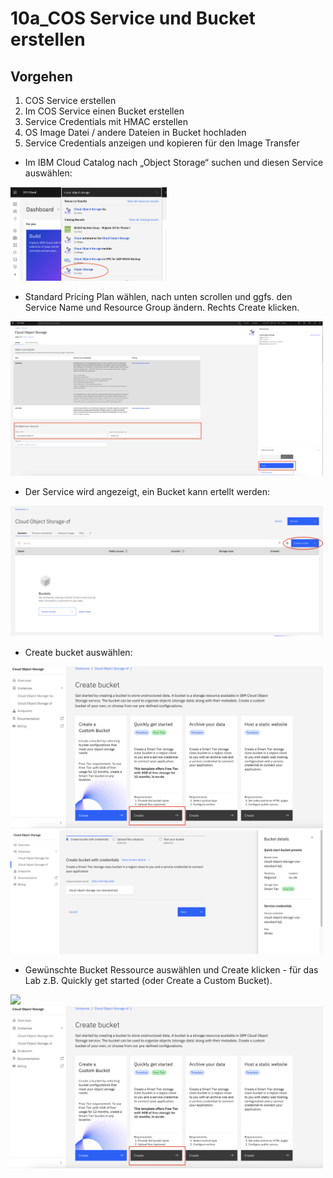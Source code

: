 # 10a_COS Service und Bucket erstellen

## Vorgehen
1. COS Service erstellen
2. Im COS Service einen Bucket erstellen
3. Service Credentials mit HMAC erstellen
4. OS Image Datei / andere Dateien in Bucket hochladen
5. Service Credentials anzeigen und kopieren für den Image Transfer

- Im IBM Cloud Catalog nach „Object Storage“ suchen und diesen Service auswählen:

<img src="_images/COS_Dashboard.png" width="250"/>

- Standard Pricing Plan wählen, nach unten scrollen und ggfs. den Service Name und Resource Group ändern. Rechts Create klicken.
<img src="_images/COS_Service1.png" width="500"/>

- Der Service wird angezeigt, ein Bucket kann ertellt werden:
<img src="_images/COS_Service2.png" width="500"/>

- Create bucket auswählen:
<img src="_images/COS_Create_bucket1.png" width="500"/>
<img src="_images/COS_Create_bucket2.png" width="500"/>


- Gewünschte Bucket Ressource auswählen und Create klicken - für das Lab z.B. Quickly get started (oder Create a Custom Bucket).

<img src="_images/COS_Create_bucket3.png" width="500"/>




<img src="_images/COS_Create_bucket1.png" width="500"/>
